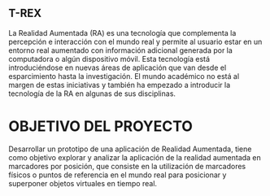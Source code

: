 ## T-REX

La Realidad Aumentada (RA) es una tecnología que complementa la percepción e interacción con el mundo real y permite al usuario estar en un entorno real aumentado con información adicional generada por la computadora o algún dispositivo móvil. Esta tecnología está introduciéndose en nuevas áreas de aplicación que van desde el esparcimiento hasta la investigación. El mundo académico no está al margen de estas iniciativas y también ha empezado a introducir la tecnología de la RA en algunas de sus disciplinas.

#  OBJETIVO DEL PROYECTO

Desarrollar un prototipo de una aplicación de Realidad Aumentada, tiene como objetivo explorar y analizar la aplicación de la realidad aumentada en marcadores por posición, que consiste en la utilización de marcadores físicos o puntos de referencia en el mundo real para posicionar y superponer objetos virtuales en tiempo real.


